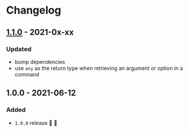 # Changelog


## [1.1.0](https://github.com/supercharge/cedar/compare/v1.0.0...v1.1.0) - 2021-0x-xx

### Updated
- bump dependencies
- use `any` as the return type when retrieving an argument or option in a command


## 1.0.0 - 2021-06-12

### Added
- `1.0.0` release 🚀 🎉
